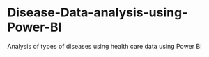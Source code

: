 # Disease-Data-analysis-using-Power-BI
Analysis of types of diseases using health care data using Power BI
